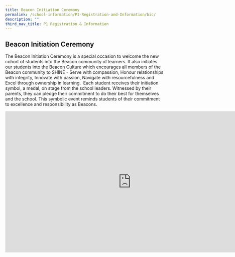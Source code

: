 ```yaml
---
title: Beacon Initiation Ceremony
permalink: /school-information/P1-Registration-and-Information/bic/
description: ""
third_nav_title: P1 Registration & Information
---
```

## Beacon Initiation Ceremony

The Beacon Initiation Ceremony is a special occasion to welcome the new cohort of students into the Beacon community of learners. It also initiates our students into the Beacon Culture which encourages all members of the Beacon community to SHINE - Serve with compassion, Honour relationships with integrity, Innovate with passion, Navigate with resourcefulness and Excel through ownership in learning.&nbsp; Each student receives their initiation symbol, a medal, on stage from the school leaders. Witnessed by their parents, they can pledge their commitment to do their best for themselves and the school. This symbolic event reminds students of their commitment to excellence and responsibility as Beacons.

<iframe allowfullscreen="true" height="450" width="800" frameborder="0" src="https://docs.google.com/presentation/d/e/2PACX-1vQgIjgKGwvO2cuff3Nv8QUIwWfK4HeBWCCn650lWis1i5Rzudb5VIJ3mCvNQcQLjVniAOl71_azrCPr/embed?start=false&amp;loop=false&amp;delayms=3000"></iframe>
